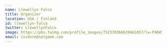 ```yaml
---
name: Llewellyn Falco
title: Organizer
location: USA / Finland
id: llewellyn-falco
twitter: LlewellynFalco
image: https://pbs.twimg.com/profile_images/752370366639661057/lw-P46W5.jpg
email: isidore@setgame.com
---
```

